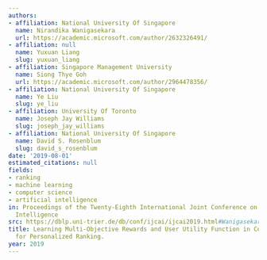 ```yaml
---
authors:
- affiliation: National University Of Singapore
  name: Nirandika Wanigasekara
  url: https://academic.microsoft.com/author/2632326491/
- affiliation: null
  name: Yuxuan Liang
  slug: yuxuan_liang
- affiliation: Singapore Management University
  name: Siong Thye Goh
  url: https://academic.microsoft.com/author/2964478356/
- affiliation: National University Of Singapore
  name: Ye Liu
  slug: ye_liu
- affiliation: University Of Toronto
  name: Joseph Jay Williams
  slug: joseph_jay_williams
- affiliation: National University Of Singapore
  name: David S. Rosenblum
  slug: david_s_rosenblum
date: '2019-08-01'
estimated_citations: null
fields:
- ranking
- machine learning
- computer science
- artificial intelligence
in: Proceedings of the Twenty-Eighth International Joint Conference on Artificial
  Intelligence
src: https://dblp.uni-trier.de/db/conf/ijcai/ijcai2019.html#WanigasekaraLGL19
title: Learning Multi-Objective Rewards and User Utility Function in Contextual Bandits
  for Personalized Ranking.
year: 2019
---
```

